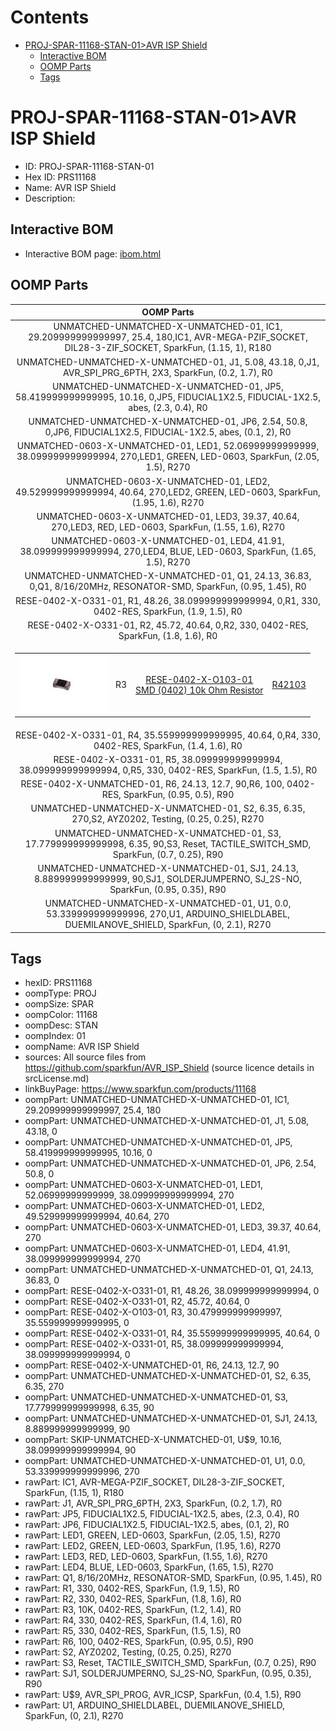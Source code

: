 



Contents
========

* [PROJ-SPAR-11168-STAN-01>AVR ISP Shield](#proj-spar-11168-stan-01avr-isp-shield)
	* [Interactive BOM](#interactive-bom)
	* [OOMP Parts](#oomp-parts)
	* [Tags](#tags)

# PROJ-SPAR-11168-STAN-01>AVR ISP Shield

- ID: PROJ-SPAR-11168-STAN-01
- Hex ID: PRS11168
- Name: AVR ISP Shield
- Description: 

## Interactive BOM

- Interactive BOM page: [ibom.html](kicad/bom/ibom.html)

## OOMP Parts
  

|OOMP Parts|
| :---: |
|UNMATCHED-UNMATCHED-X-UNMATCHED-01, IC1, 29.209999999999997, 25.4, 180,IC1, AVR-MEGA-PZIF_SOCKET, DIL28-3-ZIF_SOCKET, SparkFun, (1.15, 1), R180|
|UNMATCHED-UNMATCHED-X-UNMATCHED-01, J1, 5.08, 43.18, 0,J1, AVR_SPI_PRG_6PTH, 2X3, SparkFun, (0.2, 1.7), R0|
|UNMATCHED-UNMATCHED-X-UNMATCHED-01, JP5, 58.419999999999995, 10.16, 0,JP5, FIDUCIAL1X2.5, FIDUCIAL-1X2.5, abes, (2.3, 0.4), R0|
|UNMATCHED-UNMATCHED-X-UNMATCHED-01, JP6, 2.54, 50.8, 0,JP6, FIDUCIAL1X2.5, FIDUCIAL-1X2.5, abes, (0.1, 2), R0|
|UNMATCHED-0603-X-UNMATCHED-01, LED1, 52.06999999999999, 38.099999999999994, 270,LED1, GREEN, LED-0603, SparkFun, (2.05, 1.5), R270|
|UNMATCHED-0603-X-UNMATCHED-01, LED2, 49.529999999999994, 40.64, 270,LED2, GREEN, LED-0603, SparkFun, (1.95, 1.6), R270|
|UNMATCHED-0603-X-UNMATCHED-01, LED3, 39.37, 40.64, 270,LED3, RED, LED-0603, SparkFun, (1.55, 1.6), R270|
|UNMATCHED-0603-X-UNMATCHED-01, LED4, 41.91, 38.099999999999994, 270,LED4, BLUE, LED-0603, SparkFun, (1.65, 1.5), R270|
|UNMATCHED-UNMATCHED-X-UNMATCHED-01, Q1, 24.13, 36.83, 0,Q1, 8/16/20MHz, RESONATOR-SMD, SparkFun, (0.95, 1.45), R0|
|RESE-0402-X-O331-01, R1, 48.26, 38.099999999999994, 0,R1, 330, 0402-RES, SparkFun, (1.9, 1.5), R0|
|RESE-0402-X-O331-01, R2, 45.72, 40.64, 0,R2, 330, 0402-RES, SparkFun, (1.8, 1.6), R0|
|<table><tr><td>![RESE-0402-X-O103-01](https://raw.githubusercontent.com/oomlout/oomlout_OOMP_parts/main/RESE-0402-X-O103-01/image_140.jpg)</td><td> R3</td><td>[RESE-0402-X-O103-01<br>SMD (0402) 10k Ohm Resistor](https://github.com/oomlout/oomlout_OOMP_parts/tree/main/RESE-0402-X-O103-01/)</td><td>[R42103](https://github.com/oomlout/oomlout_OOMP_parts/tree/main/RESE-0402-X-O103-01/)</td></tr></table>|
|RESE-0402-X-O331-01, R4, 35.559999999999995, 40.64, 0,R4, 330, 0402-RES, SparkFun, (1.4, 1.6), R0|
|RESE-0402-X-O331-01, R5, 38.099999999999994, 38.099999999999994, 0,R5, 330, 0402-RES, SparkFun, (1.5, 1.5), R0|
|RESE-0402-X-UNMATCHED-01, R6, 24.13, 12.7, 90,R6, 100, 0402-RES, SparkFun, (0.95, 0.5), R90|
|UNMATCHED-UNMATCHED-X-UNMATCHED-01, S2, 6.35, 6.35, 270,S2, AYZ0202, Testing, (0.25, 0.25), R270|
|UNMATCHED-UNMATCHED-X-UNMATCHED-01, S3, 17.779999999999998, 6.35, 90,S3, Reset, TACTILE_SWITCH_SMD, SparkFun, (0.7, 0.25), R90|
|UNMATCHED-UNMATCHED-X-UNMATCHED-01, SJ1, 24.13, 8.889999999999999, 90,SJ1, SOLDERJUMPERNO, SJ_2S-NO, SparkFun, (0.95, 0.35), R90|
|UNMATCHED-UNMATCHED-X-UNMATCHED-01, U1, 0.0, 53.339999999999996, 270,U1, ARDUINO_SHIELDLABEL, DUEMILANOVE_SHIELD, SparkFun, (0, 2.1), R270|

## Tags

- hexID: PRS11168
- oompType: PROJ
- oompSize: SPAR
- oompColor: 11168
- oompDesc: STAN
- oompIndex: 01
- oompName: AVR ISP Shield
- sources: All source files from https://github.com/sparkfun/AVR_ISP_Shield (source licence details in srcLicense.md)
- linkBuyPage: https://www.sparkfun.com/products/11168
- oompPart: UNMATCHED-UNMATCHED-X-UNMATCHED-01, IC1, 29.209999999999997, 25.4, 180
- oompPart: UNMATCHED-UNMATCHED-X-UNMATCHED-01, J1, 5.08, 43.18, 0
- oompPart: UNMATCHED-UNMATCHED-X-UNMATCHED-01, JP5, 58.419999999999995, 10.16, 0
- oompPart: UNMATCHED-UNMATCHED-X-UNMATCHED-01, JP6, 2.54, 50.8, 0
- oompPart: UNMATCHED-0603-X-UNMATCHED-01, LED1, 52.06999999999999, 38.099999999999994, 270
- oompPart: UNMATCHED-0603-X-UNMATCHED-01, LED2, 49.529999999999994, 40.64, 270
- oompPart: UNMATCHED-0603-X-UNMATCHED-01, LED3, 39.37, 40.64, 270
- oompPart: UNMATCHED-0603-X-UNMATCHED-01, LED4, 41.91, 38.099999999999994, 270
- oompPart: UNMATCHED-UNMATCHED-X-UNMATCHED-01, Q1, 24.13, 36.83, 0
- oompPart: RESE-0402-X-O331-01, R1, 48.26, 38.099999999999994, 0
- oompPart: RESE-0402-X-O331-01, R2, 45.72, 40.64, 0
- oompPart: RESE-0402-X-O103-01, R3, 30.479999999999997, 35.559999999999995, 0
- oompPart: RESE-0402-X-O331-01, R4, 35.559999999999995, 40.64, 0
- oompPart: RESE-0402-X-O331-01, R5, 38.099999999999994, 38.099999999999994, 0
- oompPart: RESE-0402-X-UNMATCHED-01, R6, 24.13, 12.7, 90
- oompPart: UNMATCHED-UNMATCHED-X-UNMATCHED-01, S2, 6.35, 6.35, 270
- oompPart: UNMATCHED-UNMATCHED-X-UNMATCHED-01, S3, 17.779999999999998, 6.35, 90
- oompPart: UNMATCHED-UNMATCHED-X-UNMATCHED-01, SJ1, 24.13, 8.889999999999999, 90
- oompPart: SKIP-UNMATCHED-X-UNMATCHED-01, U$9, 10.16, 38.099999999999994, 90
- oompPart: UNMATCHED-UNMATCHED-X-UNMATCHED-01, U1, 0.0, 53.339999999999996, 270
- rawPart: IC1, AVR-MEGA-PZIF_SOCKET, DIL28-3-ZIF_SOCKET, SparkFun, (1.15, 1), R180
- rawPart: J1, AVR_SPI_PRG_6PTH, 2X3, SparkFun, (0.2, 1.7), R0
- rawPart: JP5, FIDUCIAL1X2.5, FIDUCIAL-1X2.5, abes, (2.3, 0.4), R0
- rawPart: JP6, FIDUCIAL1X2.5, FIDUCIAL-1X2.5, abes, (0.1, 2), R0
- rawPart: LED1, GREEN, LED-0603, SparkFun, (2.05, 1.5), R270
- rawPart: LED2, GREEN, LED-0603, SparkFun, (1.95, 1.6), R270
- rawPart: LED3, RED, LED-0603, SparkFun, (1.55, 1.6), R270
- rawPart: LED4, BLUE, LED-0603, SparkFun, (1.65, 1.5), R270
- rawPart: Q1, 8/16/20MHz, RESONATOR-SMD, SparkFun, (0.95, 1.45), R0
- rawPart: R1, 330, 0402-RES, SparkFun, (1.9, 1.5), R0
- rawPart: R2, 330, 0402-RES, SparkFun, (1.8, 1.6), R0
- rawPart: R3, 10K, 0402-RES, SparkFun, (1.2, 1.4), R0
- rawPart: R4, 330, 0402-RES, SparkFun, (1.4, 1.6), R0
- rawPart: R5, 330, 0402-RES, SparkFun, (1.5, 1.5), R0
- rawPart: R6, 100, 0402-RES, SparkFun, (0.95, 0.5), R90
- rawPart: S2, AYZ0202, Testing, (0.25, 0.25), R270
- rawPart: S3, Reset, TACTILE_SWITCH_SMD, SparkFun, (0.7, 0.25), R90
- rawPart: SJ1, SOLDERJUMPERNO, SJ_2S-NO, SparkFun, (0.95, 0.35), R90
- rawPart: U$9, AVR_SPI_PROG, AVR_ICSP, SparkFun, (0.4, 1.5), R90
- rawPart: U1, ARDUINO_SHIELDLABEL, DUEMILANOVE_SHIELD, SparkFun, (0, 2.1), R270
